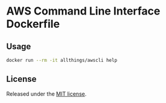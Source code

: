 # AWS Command Line Interface Dockerfile

## Usage

```sh
docker run --rm -it allthings/awscli help
```

## License
Released under the [MIT license](https://opensource.org/licenses/MIT).
